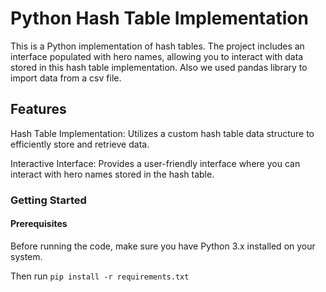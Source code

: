 <h1>Python Hash Table Implementation</h1>

This is a Python implementation of hash tables. The project includes an interface populated with hero names, allowing you to interact with data stored in this hash table implementation. Also we used pandas library to import data from a csv file.

<h2>Features</h2>

Hash Table Implementation: Utilizes a custom hash table data structure to efficiently store and retrieve data.

Interactive Interface: Provides a user-friendly interface where you can interact with hero names stored in the hash table.

<h3>Getting Started</h3>
<h4>Prerequisites</h4>

Before running the code, make sure you have Python 3.x installed on your system.

Then run ``` pip install -r requirements.txt ```
